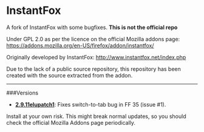 # InstantFox
A fork of InstantFox with some bugfixes. **This is not the official repo**

Under GPL 2.0 as per the licence on the official Mozilla addons page: https://addons.mozilla.org/en-US/firefox/addon/instantfox/

Originally developed by InstantFox: http://www.instantfox.net/index.php

Due to the lack of a public source repository, this repository has been created with the source extracted from the addon.

---

###Versions

* [**2.9.11elupatch1**](https://github.com/Elusive138/InstantFox/releases/tag/v2.9.11elupatch1): Fixes switch-to-tab bug in FF 35 (issue #1). 

Install at your own risk. This might break normal updates, so you should check the official Mozilla Addons page periodically.